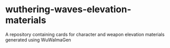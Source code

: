 # wuthering-waves-elevation-materials
A repository containing cards for character and weapon elevation materials generated using WuWaImaGen
